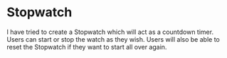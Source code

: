 # Stopwatch

 I have tried to create a Stopwatch which will act as a countdown timer. Users can start or stop the watch as they wish. Users will also be able to reset the Stopwatch if they want to start all over again.